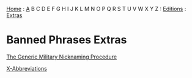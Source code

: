 [Home](/) : [A](aircrew/a) B C D E F G H I J K L M N O P Q R S T U V W X Y Z : [Editions](/foreword/) : [Extras](/extras/)

# Banned Phrases Extras

[The Generic Military Nicknaming Procedure](/extras/nicknaming-procedure/)

[X-Abbreviations](/extras/x-abbreviations/)
